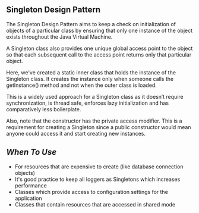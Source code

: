 **Singleton Design Pattern**
-
The Singleton Design Pattern aims to keep a check on initialization of objects of a particular class by ensuring that only one instance of the object exists throughout the Java Virtual Machine.

A Singleton class also provides one unique global access point to the object so that each subsequent call to the access point returns only that particular object.

Here, we've created a static inner class that holds the instance of the Singleton class. It creates the instance only when someone calls the getInstance() method and not when the outer class is loaded.

This is a widely used approach for a Singleton class as it doesn’t require synchronization, is thread safe, enforces lazy initialization and has comparatively less boilerplate.

Also, note that the constructor has the private access modifier. This is a requirement for creating a Singleton since a public constructor would mean anyone could access it and start creating new instances.

*When To Use* 
-
- For resources that are expensive to create (like database connection objects)
- It's good practice to keep all loggers as Singletons which increases performance
- Classes which provide access to configuration settings for the application
- Classes that contain resources that are accessed in shared mode


